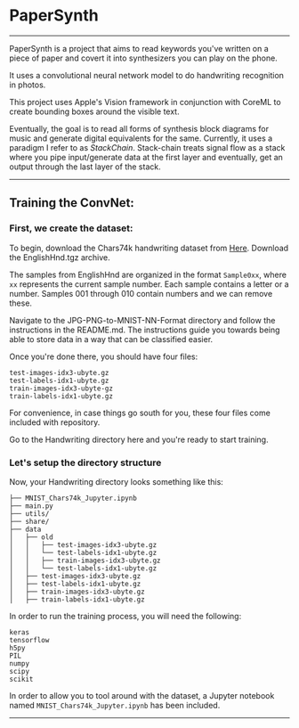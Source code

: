 # PaperSynth
---

PaperSynth is a project that aims to read keywords you've written on a piece of paper and covert it into synthesizers you can play on the phone.

It uses a convolutional neural network model to do handwriting recognition in photos.

This project uses Apple's Vision framework in conjunction with CoreML to create bounding boxes around the visible text.

Eventually, the goal is to read all forms of synthesis block diagrams for music and generate digital equivalents for the same. Currently, it uses a paradigm I refer to as _StackChain_. Stack-chain treats signal flow as a stack where you pipe input/generate data at the first layer and eventually, get an output through the last layer of the stack.

---

## Training the ConvNet:


### First, we create the dataset:

To begin, download the Chars74k handwriting dataset from [Here](http://www.ee.surrey.ac.uk/CVSSP/demos/chars74k/). Download the EnglishHnd.tgz archive.

The samples from EnglishHnd are organized in the format `Sample0xx`, where `xx` represents the current sample number. Each sample contains a letter or a number. Samples 001 through 010 contain numbers and we can remove these.

Navigate to the JPG-PNG-to-MNIST-NN-Format directory and follow the instructions in the README.md. The instructions guide you towards being able to store data in a way that can be classified easier.

Once you're done there, you should have four files:

```
test-images-idx3-ubyte.gz
test-labels-idx1-ubyte.gz
train-images-idx3-ubyte-gz
train-labels-idx1-ubyte.gz
```

For convenience, in case things go south for you, these four files come included with repository.

Go to the Handwriting directory here and you're ready to start training.


### Let's setup the directory structure

Now, your Handwriting directory looks something like this:
```
├── MNIST_Chars74k_Jupyter.ipynb
├── main.py
├── utils/
├── share/
├── data
│   ├── old
│   │   ├── test-images-idx3-ubyte.gz
│   │   └── test-labels-idx1-ubyte.gz
│   │   ├── train-images-idx3-ubyte.gz
│   │   └── test-labels-idx1-ubyte.gz
│   ├── test-images-idx3-ubyte.gz
│   ├── test-labels-idx1-ubyte.gz
│   ├── train-images-idx3-ubyte.gz
│   ├── train-labels-idx1-ubyte.gz
```
In order to run the training process, you will need the following:

```
keras
tensorflow
h5py
PIL
numpy
scipy
scikit
```

In order to allow you to tool around with the dataset, a Jupyter notebook named `MNIST_Chars74k_Jupyter.ipynb` has been included.

---
